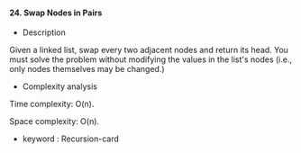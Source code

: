 #### 24. Swap Nodes in Pairs

* Description

Given a linked list, swap every two adjacent nodes and return its head. You must solve the problem without modifying the
values in the list's nodes (i.e., only nodes themselves may be changed.)

* Complexity analysis

Time complexity: O(n).

Space complexity: O(n).

* keyword : Recursion-card